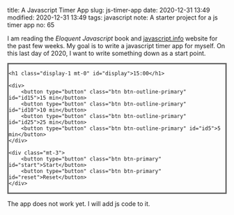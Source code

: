 title: A Javascript Timer App
slug: js-timer-app
date: 2020-12-31 13:49
modified: 2020-12-31 13:49
tags: javascript
note: A starter project for a js timer app
no: 65

I am reading the *Eloquent Javascript* book and 
[javascript.info](javascript.info) website for the past few weeks. 
My goal is to write a javascript timer app for myself. 
On this last day of 2020, I want to write something down as a start 
point.  

<div class="p-3 mb-4" style="border: 3px solid #666;">

    <h1 class="display-1 mt-0" id="display">15:00</h1>

    <div>
        <button type="button" class="btn btn-outline-primary" id="id15">15 min</button>
        <button type="button" class="btn btn-outline-primary" id="id10">10 min</button>
        <button type="button" class="btn btn-outline-primary" id="id25">25 min</button>
        <button type="button" class="btn btn-outline-primary" id="id5">5 min</button>
    </div>

    <div class="mt-3">
        <button type="button" class="btn btn-primary" id="start">Start</button>
        <button type="button" class="btn btn-primary" id="reset">Reset</button>
    </div>

</div>

The app does not work yet.  I will add js code to it. 


<script type="text/javascript">

    id15.addEventListener("click", () => {
        display.innerHTML = "15:00"
    });

    id10.addEventListener("click", () => {
        display.innerHTML = "10:00"
    });

    id25.addEventListener("click", () => {
        display.innerHTML = "25:00"
    });

    id5.addEventListener("click", () => {
        display.innerHTML = "5:00"
    });

    reset.addEventListener("click", () => {
        display.innerHTML = "00:00"
    });

    // let time = 100
    // start.addEventListener("click", () => {
    //     let timerId = setInterval(() => {
    //         // decrease the display by 1 second
    //         display.innerHTML = String(time--);
    //     }, 1000);
    // });

</script>